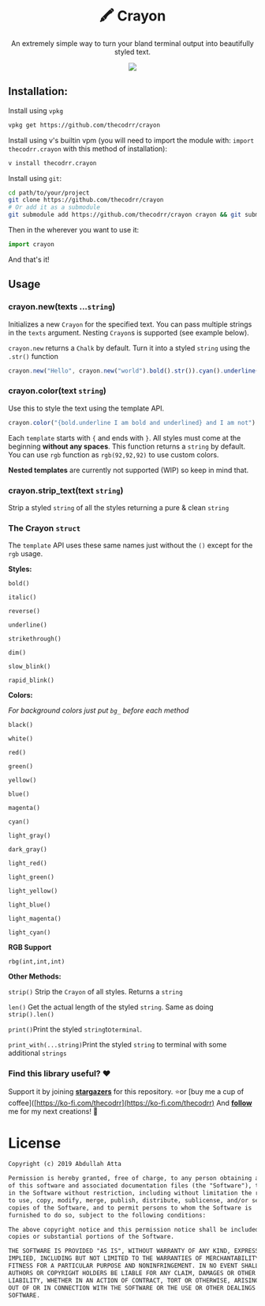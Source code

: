 <div align="center">
<h1>🖍️ Crayon</h1>
</div>

<p align="center">
An extremely simple way to turn your bland terminal output into beautifully styled text.
</p>

<p align="center">
<img src="https://i.imgur.com/BR0r2zr.png"/>
</p>

## Installation:

Install using `vpkg`

```bash
vpkg get https://github.com/thecodrr/crayon
```

Install using v's builtin vpm (you will need to import the module with: `import thecodrr.crayon` with this method of installation):

```bash
v install thecodrr.crayon
```

Install using `git`:

```bash
cd path/to/your/project
git clone https://github.com/thecodrr/crayon
# Or add it as a submodule
git submodule add https://github.com/thecodrr/crayon crayon && git submodule update --init --recursive
```

Then in the wherever you want to use it:

```javascript
import crayon
```

And that's it!

## Usage

### crayon.new(texts ...`string`)

Initializes a new `Crayon` for the specified text. You can pass multiple strings in the `texts` argument. Nesting `Crayon`s is supported (see example below).

`crayon.new` returns a `Chalk` by default. Turn it into a styled `string` using the `.str()` function

```javascript
crayon.new("Hello", crayon.new("world").bold().str()).cyan().underline().str()
```

### crayon.color(text `string`)

Use this to style the text using the template API.

```javascript
crayon.color("{bold.underline I am bold and underlined} and I am not")
```

Each `template` starts with `{` and ends with `}`. All styles must come at the beginning **without any spaces**. This function returns a `string` by default. You can use `rgb` function as `rgb(92,92,92)` to use custom colors.

**Nested templates** are currently not supported (WIP) so keep in mind that.

### crayon.strip_text(text `string`)

Strip a styled `string` of all the styles returning a pure & clean `string`

### The Crayon `struct`

The `template` API uses these same names just without the `()` except for the `rgb` usage.

**Styles:**

`bold()`

`italic()`

`reverse()`

`underline()`

`strikethrough()`

`dim()`

`slow_blink()`

`rapid_blink()`

**Colors:**

*For background colors just put `bg_` before each method*

`black()`

`white()`

`red()`

`green()`

`yellow()`

`blue()`

`magenta()`

`cyan()`

`light_gray()`

`dark_gray()`

`light_red()`

`light_green()`

`light_yellow()`

`light_blue()`

`light_magenta()`

`light_cyan()`

**RGB Support**

`rbg(int,int,int)`

**Other Methods:**

`strip()` Strip the `Crayon` of all styles. Returns a `string`

`len()` Get the actual length of the styled `string`. Same as doing `strip().len()`

`print()`Print the styled `string`to`terminal`.

`print_with(...string)`Print the styled `string` to terminal with some additional `strings`

### Find this library useful? :heart:

Support it by joining **[stargazers](https://github.com/thecodrr/crayon/stargazers)** for this repository. :star:or [buy me a cup of coffee]([https://ko-fi.com/thecodrr](https://ko-fi.com/thecodrr)
And **[follow](https://github.com/thecodrr)** me for my next creations! 🤩

# License

```xml
Copyright (c) 2019 Abdullah Atta

Permission is hereby granted, free of charge, to any person obtaining a copy
of this software and associated documentation files (the "Software"), to deal
in the Software without restriction, including without limitation the rights
to use, copy, modify, merge, publish, distribute, sublicense, and/or sell
copies of the Software, and to permit persons to whom the Software is
furnished to do so, subject to the following conditions:

The above copyright notice and this permission notice shall be included in all
copies or substantial portions of the Software.

THE SOFTWARE IS PROVIDED "AS IS", WITHOUT WARRANTY OF ANY KIND, EXPRESS OR
IMPLIED, INCLUDING BUT NOT LIMITED TO THE WARRANTIES OF MERCHANTABILITY,
FITNESS FOR A PARTICULAR PURPOSE AND NONINFRINGEMENT. IN NO EVENT SHALL THE
AUTHORS OR COPYRIGHT HOLDERS BE LIABLE FOR ANY CLAIM, DAMAGES OR OTHER
LIABILITY, WHETHER IN AN ACTION OF CONTRACT, TORT OR OTHERWISE, ARISING FROM,
OUT OF OR IN CONNECTION WITH THE SOFTWARE OR THE USE OR OTHER DEALINGS IN THE
SOFTWARE.

```
